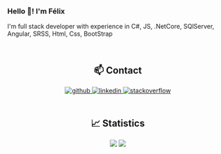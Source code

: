 ### Hello 👋! I'm Félix 
<p>I'm full stack developer with experience in C#, JS, .NetCore, SQlServer, Angular, SRSS, Html, Css, BootStrap</p>

<br/>
<h2  align="center">📫 Contact</h2>
<div align="center">
<a href="https://github.com/FelixJose28" target="_blank">
<img src=https://img.shields.io/badge/github-%2324292e.svg?&style=for-the-badge&logo=github&logoColor=white alt=github style="margin-bottom: 5px;" />
</a>
<a href="https://linkedin.com/in/felix-jose-ynfante-quezada-a309851bb" target="_blank">
<img src=https://img.shields.io/badge/linkedin-%231E77B5.svg?&style=for-the-badge&logo=linkedin&logoColor=white alt=linkedin style="margin-bottom: 5px;" />
</a>
<a href="https://stackoverflow.com/users/15635328/felix-jose" target="_blank">
<img src=https://img.shields.io/badge/stackoverflow-%23F28032.svg?&style=for-the-badge&logo=stackoverflow&logoColor=white alt=stackoverflow style="margin-bottom: 5px;" />
</a>  
</div>  
<br/>
<h2  align="center">📈 Statistics</h2>
<div align="center"> 
<img src="https://github-readme-stats.vercel.app/api?username=FelixJose28&show_icons=true&hide=contribs,prs&cache_seconds=86400&theme=algolia" />
<img src="https://github-readme-stats.vercel.app/api/top-langs?username=FelixJose28&show_icons=true&theme=algolia&locale=en&layout=compact" />
</div>
